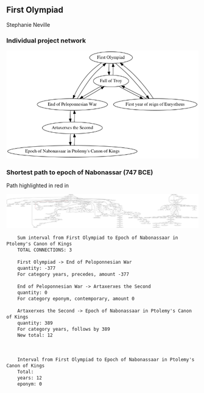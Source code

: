 ## First Olympiad

Stephanie Neville

### Individual project network

[![network](neville.png) ](neville.png)


### Shortest path to epoch of Nabonassar (747 BCE)

Path highlighted in red in

[![network](olympiad1.png) ](olympiad1.png)

        Sum interval from First Olympiad to Epoch of Nabonassaar in Ptolemy's Canon of Kings
        TOTAL CONNECTIONS: 3

        First Olympiad -> End of Peloponnesian War
        quantity: -377
        For category years, precedes, amount -377

        End of Peloponnesian War -> Artaxerxes the Second
        quantity: 0
        For category eponym, contemporary, amount 0

        Artaxerxes the Second -> Epoch of Nabonassaar in Ptolemy's Canon of Kings
        quantity: 389
        For category years, follows by 389
        New total: 12



        Interval from First Olympiad to Epoch of Nabonassaar in Ptolemy's Canon of Kings
        Total:
        years: 12
        eponym: 0

